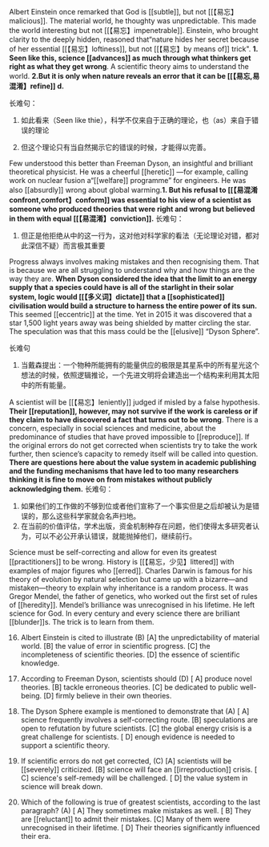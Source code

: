 
Albert Einstein once remarked that God is [[subtle]], but not [[【易忘】malicious]]. The material world, he thoughty was unpredictable. This made the world interesting but not [[【易忘】impenetrable]]. Einstein, who brought clarity to the deeply hidden, reasoned that“nature hides her secret because of her essential [[【易忘】loftiness]], but not [[【易忘】by means of]] trick". **1. Seen like this, science [[advances]] as much through what thinkers get right as what they get wrong**. A scientific theory aims to understand the world. **2.But it is only when nature reveals an error that it can be [[【易忘,易混淆】refine]] d.**

长难句：
1. 如此看来（Seen like thie），科学不仅来自于正确的理论，也（as）来自于错误的理论

2. 但这个理论只有当自然揭示它的错误的时候，才能得以完善。

Few understood this better than Freeman Dyson, an insightful and brilliant theoretical physicist. He was a cheerful [[heretic]] —for example, calling work on nuclear fusion a“[[welfare]] programme” for engineers. He was also [[absurdly]] wrong about global warming.**1. But his refusal to [[【易混淆confront,comfort】conform]] was essential to his view of a scientist as someone who produced theories that were right and wrong but believed in them with equal [[【易混淆】conviction]].**
长难句：
1. 但正是他拒绝从中的这一行为，这对他对科学家的看法（无论理论对错，都对此深信不疑）而言极其重要


Progress always involves making mistakes and then recognising them. That is because we are all struggling to understand why and how things are the way they are. **When Dyson considered the idea that the limit to an energy supply that a species could have is all of the starlight in their solar system, logic would [[【多义词】dictate]] that a [[sophisticated]] civilisation would build a structure to harness the entire power of its sun.** This seemed [[eccentric]] at the time. Yet in 2015 it was discovered that a star 1,500 light years away was being shielded by matter circling the star. The speculation was that this mass could be the [[elusive]] “Dyson Sphere”.

长难句
1. 当戴森提出：一个物种所能拥有的能量供应的极限是其星系中的所有星光这个想法的时候，依照逻辑推论，一个先进文明将会建造出一个结构来利用其太阳中的所有能量。

A scientist will be [[【易忘】leniently]] judged if misled by a false hypothesis. **Their [[reputation]], however, may not survive if the work is careless or if they claim to have discovered a fact that turns out to be wrong**. There is a concern, especially in social sciences and medicine, about the predominance of studies that have proved impossible to [[reproduce]]. If the original errors do not get corrected when scientists try to take the work further, then science’s capacity to remedy itself will be called into question. **There are questions here about the value system in academic publishing and the funding mechanisms that have led to too many researchers thinking it is fine to move on from mistakes without publicly acknowledging them.**
长难句：
1. 如果他们的工作做的不够到位或者他们宣称了一个事实但是之后却被认为是错误的，那么这些科学家就会名声扫地。
2. 在当前的价值评估，学术出版，资金机制种存在问题，他们使得太多研究者认为，可以不必公开承认错误，就能抛掉他们，继续前行。


Science must be self-correcting and allow for even its greatest [[practitioners]] to be wrong. History is [[【易忘，少见】littered]] with examples of major figures who [[erred]]. Charles Darwin is famous for his theory of evolution by natural selection but came up with a bizarre—and mistaken—theory to explain why inheritance is a random process. It was Gregor Mendel, the father of genetics, who worked out the first set of rules of [[heredity]]. Mendel’s brilliance was unrecognised in his lifetime. He left science for God. In every century and every science there are brilliant [[blunder]]s. The trick is to learn from them.

16. Albert Einstein is cited to illustrate (B)
[A] the unpredictability of material world.
[B] the value of error in scientific progress.
[C] the incompleteness of scientific theories. 
[D] the essence of scientific knowledge.

17. According to Freeman Dyson, scientists should (D)
[ A] produce novel theories.
[B] tackle erroneous theories.
 [C] be dedicated to public well-being.
 [D] firmly believe in their own theories.

18. The Dyson Sphere example is mentioned to demonstrate that (A)
[ A] science frequently involves a self-correcting route. [B] speculations are open to refutation by future scientists.
 [C] the global energy crisis is a great challenge for scientists.
[ D] enough evidence is needed to support a scientific theory.

19. If scientific errors do not get corrected, (C)
[A] scientists will be [[severely]] criticized.
[B] science will face an [[irreproduction]] crisis.
[ C] science's self-remedy will be challenged. 
[ D] the value system in science will break down.

20. Which of the following is true of greatest scientists, according to the last paragraph? (A)
[ A] They sometimes make mistakes as well.
[ B] They are [[reluctant]] to admit their mistakes. 
[C] Many of them were unrecognised in their lifetime.
 [ D] Their theories significantly influenced their era.

